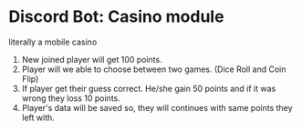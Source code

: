 # Discord Bot: Casino module
literally a mobile casino
1. New joined player will get 100 points.
2. Player will we able to choose between two games. (Dice Roll and Coin Flip)
3. If player get their guess correct. He/she gain 50 points and if it was wrong they loss 10 points.
4. Player's data will be saved so, they will continues with same points they left with.
